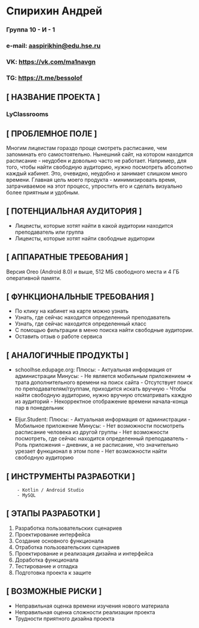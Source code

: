 # Спирихин Андрей

### Группа 10 - И - 1
### e-mail: aaspirikhin@edu.hse.ru
### VK: <https://vk.com/ma1navgn>
### TG: <https://t.me/bessolof>

## [ НАЗВАНИЕ ПРОЕКТА ]

### LyClassrooms

## [ ПРОБЛЕМНОЕ ПОЛЕ ]

Многим лицеистам гораздо проще смотреть расписание, чем запоминать его самостоятельно. Нынешний сайт, на котором находится расписание - неудобен и довольно часто не работает. Например, для того, чтобы найти свободную аудиторию, нужно посмотреть абсолютно каждый кабинет. Это, очевидно, неудобно и занимает слишком много времени. Главная цель моего продукта - минимизировать время, затрачиваемое на этот процесс, упростить его и сделать визуально более приятным и удобным.

## [ ПОТЕНЦИАЛЬНАЯ АУДИТОРИЯ ]

- Лицеисты, которые хотят найти в какой аудитории находится преподаватель или группа
- Лицеисты, которые хотят найти свободные аудитории 

## [ АППАРАТНЫЕ ТРЕБОВАНИЯ ] 

Версия Oreo (Android 8.0) и выше, 512 МБ свободного места и 4 ГБ оперативной памяти.

## [ ФУНКЦИОНАЛЬНЫЕ ТРЕБОВАНИЯ ]

- По клику на кабинет на карте можно узнать
- Узнать, где сейчас находится определенный преподаватель 
- Узнать, где сейчас находится определенный класс
- С помощью фильтрации в меню поиска найти свободные аудитории.
- Оставить отзыв о работе сервиса

## [ АНАЛОГИЧНЫЕ ПРОДУКТЫ ]

- schoolhse.edupage.org:
    Плюсы:
        -  Актуальная информация от администрации
    Минусы:
        - Не является мобильным приложением => трата дополнительного времени на поиск сайта
        - Отсутствует поиск по преподавателям/группам, приходится искать вручную
        - Чтобы найти свободную аудиторию, нужно вручную отсматривать каждую из аудиторий
        - Некорректное отображение времени начала-конца пар в понедельник

- Eljur.Student:
    Плюсы:
        - Актуальная информация от администрации 
        - Мобильное приложение
    Минусы:
        - Нет возможности посмотреть расписание человека из другой группы
        - Нет возможности посмотреть, где сейчас находится определенный преподаватель
        - Роль приложения – дневник, а не расписание, что значительно урезает функционал в этом поле
        - Нет возможности найти свободную аудиторию

## [ ИНСТРУМЕНТЫ РАЗРАБОТКИ ]

        - Kotlin / Android Studio
        - MySQL 

## [ ЭТАПЫ РАЗРАБОТКИ ]

  1. Разработка пользовательских сценариев
  2. Проектирование интерфейса
  3. Создание основного функционала
  4. Отработка пользовательских сценариев
  5. Проектирование и реализация дизайна и интерфейса
  6. Доработка функционала
  7. Тестирование и отладка
  8. Подготовка проекта к защите

## [ ВОЗМОЖНЫЕ РИСКИ ]

- Неправильная оценка времени изучения нового материала
- Неправильная оценка сложности реализации проекта
- Трудности приятного дизайна проекта
